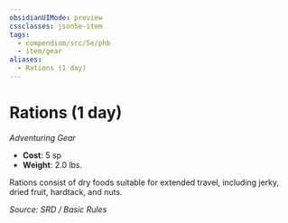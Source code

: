 ```yaml
---
obsidianUIMode: preview
cssclasses: json5e-item
tags:
  - compendium/src/5e/phb
  - item/gear
aliases:
  - Rations (1 day)
---
```

# Rations (1 day)
*Adventuring Gear*  

- **Cost**: 5 sp
- **Weight**: 2.0 lbs.

Rations consist of dry foods suitable for extended travel, including jerky, dried fruit, hardtack, and nuts.

*Source: SRD / Basic Rules*
